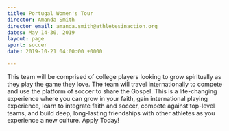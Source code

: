 ```yaml
---
title: Portugal Women's Tour
director: Amanda Smith
director_email: amanda.smith@athletesinaction.org
dates: May 14-30, 2019
layout: page
sport: soccer
date: 2019-10-21 04:00:00 +0000

---
```

This team will be comprised of college players looking to grow spiritually as they play the game they love. The team will travel internationally to compete and use the platform of soccer to share the Gospel. This is a life-changing experience where you can grow in your faith, gain international playing experience, learn to integrate faith and soccer, compete against top-level teams, and build deep, long-lasting friendships with other athletes as you experience a new culture. Apply Today!